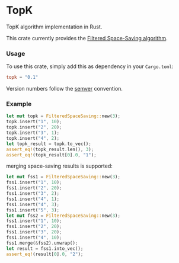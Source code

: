 # TopK

TopK algorithm implementation in Rust.

This crate currently provides the [Filtered Space-Saving algorithm](https://doi.org/10.1016/j.ins.2010.08.024).

### Usage

To use this crate, simply add this as dependency in your `Cargo.toml`:

```toml
topk = "0.1"
```

Version numbers follow the [semver](https://semver.org/) convention.

### Example

```rust
let mut topk = FilteredSpaceSaving::new(3);
topk.insert("1", 10);
topk.insert("2", 20);
topk.insert("3", 1);
topk.insert("4", 2);
let topk_result = topk.to_vec();
assert_eq!(topk_result.len(), 3);
assert_eq!(topk_result[0].0, "1");
```

merging space-saving results is supported:

```rust
let mut fss1 = FilteredSpaceSaving::new(3);
fss1.insert("1", 10);
fss1.insert("2", 20);
fss1.insert("3", 2);
fss1.insert("4", 1);
fss1.insert("4", 3);
fss1.insert("5", 3);
let mut fss2 = FilteredSpaceSaving::new(3);
fss1.insert("1", 10);
fss1.insert("2", 20);
fss1.insert("3", 20);
fss1.insert("4", 10);
fss1.merge(&fss2).unwrap();
let result = fss1.into_vec();
assert_eq!(result[0].0, "2");
```
